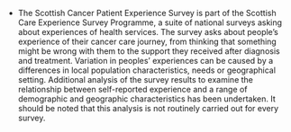 * The Scottish Cancer Patient Experience Survey is part of the Scottish Care Experience Survey Programme, a suite of national surveys asking about experiences of health services. The survey asks about people’s experience of their cancer care journey, from thinking that something might be wrong with them to the support they received after diagnosis and treatment. Variation in peoples’ experiences can be caused by a differences in local population characteristics, needs or geographical setting. Additional analysis of the survey results to examine the relationship between self-reported experience and a range of demographic and geographic characteristics has been undertaken. It should be noted that this analysis is not routinely carried out for every survey.
